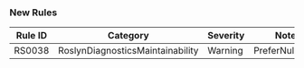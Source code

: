 ### New Rules
Rule ID | Category | Severity | Notes
--------|----------|----------|-------
RS0038 | RoslynDiagnosticsMaintainability | Warning | PreferNullLiteral